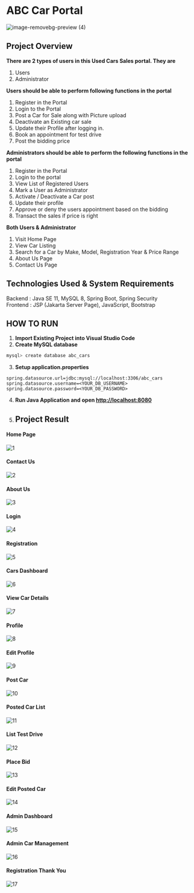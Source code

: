# ABC Car Portal
![image-removebg-preview (4)](https://github.com/Chathu-Jayarathna/Lithan-Projects/assets/124165734/26e29588-1df5-4080-ba3d-a6b4dea9d594)

## Project Overview

**There are 2 types of users in this Used Cars Sales portal. They are**

1.  Users
2.  Administrator

**Users should be able to perform following functions in the portal**

1.  Register in the Portal
2.  Login to the Portal
3.  Post a Car for Sale along with Picture upload
4.  Deactivate an Existing car sale
5.  Update their Profile after logging in.
6.  Book an appointment for test drive
7.  Post the bidding price

**Administrators should be able to perform the following functions in the
portal**

1.  Register in the Portal
2.  Login to the portal
3.  View List of Registered Users
4.  Mark a User as Administrator
5.  Activate / Deactivate a Car post
6.  Update their profile
7.  Approve or deny the users appointment based on the bidding
8.  Transact the sales if price is right

**Both Users & Administrator**

1.  Visit Home Page
2.  View Car Listing
3.  Search for a Car by Make, Model, Registration Year & Price Range
4.  About Us Page
5.  Contact Us Page

## Technologies Used & System Requirements

Backend : Java SE 11, MySQL 8, Spring Boot, Spring Security <br/>
Frontend : JSP (Jakarta Server Page), JavaScript, Bootstrap <br/>

## HOW TO RUN

1. **Import Existing Project into Visual Studio Code** <br/>
2. **Create MySQL database**

```bash
mysql> create database abc_cars
```

3. **Setup application.properties**

```properties
spring.datasource.url=jdbc:mysql://localhost:3306/abc_cars
spring.datasource.username=<YOUR_DB_USERNAME>
spring.datasource.password=<YOUR_DB_PASSWORD>
```

4. **Run Java Application and open [http://localhost:8080](http://localhost:8080)**

5. ## Project Result

#### Home Page

![1](https://github.com/Chathu-Jayarathna/Lithan-Projects/assets/124165734/17c14b61-7194-49d7-97ef-5bd696c3390c)

#### Contact Us
![2](https://github.com/Chathu-Jayarathna/Lithan-Projects/assets/124165734/fc57fc38-23f1-48ce-b1a5-c3c3cd204717)

#### About Us
![3](https://github.com/Chathu-Jayarathna/Lithan-Projects/assets/124165734/a6c2dd4e-3f17-4227-8653-eac5edb28e67)

#### Login

![4](https://github.com/Chathu-Jayarathna/Lithan-Projects/assets/124165734/471c0a13-46b1-4cae-ba9d-65c55d54a8f5)

#### Registration

![5](https://github.com/Chathu-Jayarathna/Lithan-Projects/assets/124165734/98324d51-b836-4f6a-a254-59cc1f4de09f)

#### Cars Dashboard

![6](https://github.com/Chathu-Jayarathna/Lithan-Projects/assets/124165734/eb796763-56a6-4a66-984b-324a8d8c5145)

#### View Car Details

![7](https://github.com/Chathu-Jayarathna/Lithan-Projects/assets/124165734/50f255ad-0b14-42cb-85e3-5f019428b997)

#### Profile

![8](https://github.com/Chathu-Jayarathna/Lithan-Projects/assets/124165734/c820eed5-e182-4b99-a4b9-f20d4f8bb86e)

#### Edit Profile

![9](https://github.com/Chathu-Jayarathna/Lithan-Projects/assets/124165734/a28942fa-c6f8-4334-b469-2d8ee2f026a5)

#### Post Car
![10](https://github.com/Chathu-Jayarathna/Lithan-Projects/assets/124165734/6c07b41d-6956-4d09-83cb-1d00331f38c0)

#### Posted Car List
![11](https://github.com/Chathu-Jayarathna/Lithan-Projects/assets/124165734/3a9231d5-6475-45b9-bb44-e4fab8b83652)

#### List Test Drive

![12](https://github.com/Chathu-Jayarathna/Lithan-Projects/assets/124165734/b3e85f16-669f-4125-a0c1-8c38ce6229ca)

#### Place Bid
![13](https://github.com/Chathu-Jayarathna/Lithan-Projects/assets/124165734/f11ae206-3a93-48ea-83c0-fdb0489a858c)

#### Edit Posted Car
![14](https://github.com/Chathu-Jayarathna/Lithan-Projects/assets/124165734/10193977-2689-4347-86e4-c6e2b6d841e8)

#### Admin Dashboard

![15](https://github.com/Chathu-Jayarathna/Lithan-Projects/assets/124165734/1e09c49a-0aa2-4b38-8ab7-cd5910691cb5)

#### Admin Car Management

![16](https://github.com/Chathu-Jayarathna/Lithan-Projects/assets/124165734/af879c25-f9eb-408b-b47f-ffe9b7f0c2e3)

#### Registration Thank You
![17](https://github.com/Chathu-Jayarathna/Lithan-Projects/assets/124165734/02d06675-1227-4b07-a21a-3cfcf826e8ca)


   

   

